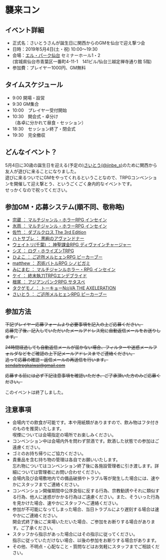 # 襲来コン

## イベント詳細

- 正式名：さいとうさんが誕生日に関西からのGMを仙台で迎え撃つ会
- 日時：2019年5月4日(土・祝) 10:00〜19:30
- 会場：[エル・パーク仙台](https://www.sendai-l.jp/center/lp/) セミナーホール1・2  
(宮城県仙台市青葉区一番町4-11-1　141ビル/仙台三越定禅寺通り館 5階)
- 参加費：プレイヤー1000円、GM無料


## タイムスケジュール

-  9:00 開場・設営
-  9:30 GM集合
- 10:00　プレイヤー受付開始
- 10:30　開会式・卓分け  
（各卓に分かれて昼食・セッション）
- 18:30　セッション終了・閉会式
- 19:30　完全撤収

## どんなイベント？

5月4日に30歳の誕生日を迎える(予定の)[さいとう(@jinbe_s)](https://twitter.com/jinbe_s)のために関西から友人が遊びに来ることになりました。  
遊びに来るついでにGMをやってくれるということなので、TRPGコンベンションを開催して迎え撃とう、というごくごく身内的なイベントです。  
せっかくなので祝ってください。


## 参加GM・応募システム(順不同、敬称略)

- [宗蔵 ： マルチジャンル・ホラーRPG インセイン](munekura.md)
- [氷雨 ： マルチジャンル・ホラーRPG インセイン](hisame.md)
- [佐竹 ： ダブルクロス The 3rd Edition](satake.md)
- [ハトサブレ ： 黒絢のアヴァンドナー](hatosabure.md)
- [ウェイトリ(千葉) ： 神聖課金RPG ディヴァインチャージャー](whateley.md)
- [シズ ： ログ・ホライズンTRPG](shizu.md)
- [ひよこ ： ご近所メルヒェンRPG ピーカーブー](hiyoko.md)
- [matthew ： 忍術バトルRPG シノビガミ](matthew.md)
- [みにまむ ： マルチジャンルホラー・RPG インセイン](minimum.md)
- [ケイ ： 終末執刀TRPGエンデブライド](kei.md)
- [根尾 ： アジアンパンクRPG サタスペ](neo.md)
- [タクゲモノ ： トーキョーN◎VA THE AXELERATION](takugemono.md)
- [さいとう ： ご近所メルヒェンRPG ピーカーブー](saito.md)

## 参加方法

~~下記プレイヤー応募フォームより必要事項を記入の上ご応募ください。  
応募完了後、記入していただいたメールアドレス宛に自動返信メールをお送りします。~~  

~~24時間経過しても自動返信メールが届かない場合、フィルターや迷惑メールフォルダなどをご確認の上下記メールアドレスまでご連絡ください。  
追って応募の確認・返信メールの再送信を行います。  
sendaitrpgkaiwai@gmail.com~~

~~応募する前には必ず下記注意事項を確認いただき、ご了承頂いた方のみご応募ください。~~  

このイベントは終了しました。

## 注意事項

- 会場内での飲食が可能です。本や用紙類がありますので、飲み物はフタ付きのものを推奨いたします。  
喫煙については会場指定の場所でお楽しみください。
- コンベンション中は会場内外を問わず禁酒です。飲酒した状態での参加はご遠慮ください。
- ゴミのお持ち帰りにご協力ください。
- 貴重品を含む持ち物の管理は各自でお願いいたします。  
忘れ物についてはコンベンション終了後に各施設管理者に引き渡します。詳細については管理者にお問い合わせください。
- 会場内及び会場敷地内での備品破損やトラブル等が発生した場合には、速やかにスタッフまでご連絡ください。
- コンベンション開催期間中公序良俗に反する行為、宗教勧誘やそれに類似する行為、他人に迷惑がかかる行為はご遠慮ください。また、そういった行為を見かけた場合、速やかにスタッフへご連絡ください。
- 参加が不可能になってしまった場合、当日トラブルにより遅刻する場合は速やかにご連絡ください。  
開会式終了後にご来場いただいた場合、ご参加をお断りする場合があります。ご了承ください。
- スタッフから指示があった場合にはその指示に従ってください。  
指示に従っていただけない場合、以後の参加をお断りする場合があります。
- その他、不明点・心配なこと・質問などはお気軽にスタッフまでご相談ください。
